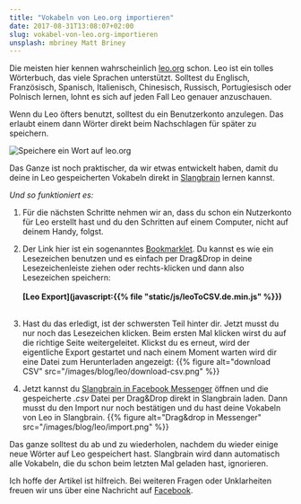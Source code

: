 ```yaml
---
title: "Vokabeln von Leo.org importieren"
date: 2017-08-31T13:08:07+02:00
slug: vokabel-von-leo.org-importieren
unsplash: mbriney Matt Briney
---
```


Die meisten hier kennen wahrscheinlich [leo.org](https://leo.org/) schon.
Leo ist ein tolles Wörterbuch, das viele Sprachen unterstützt.
Solltest du Englisch, Französisch, Spanisch, Italienisch, Chinesisch, Russisch, Portugiesisch oder Polnisch lernen,
lohnt es sich auf jeden Fall Leo genauer anzuschauen.

Wenn du Leo öfters benutzt, solltest du ein Benutzerkonto anzulegen.
Das erlaubt einem dann Wörter direkt beim Nachschlagen für später zu speichern.

![Speichere ein Wort auf leo.org](/images/blog/leo/save-word.png)

Das Ganze ist noch praktischer, da wir etwas entwickelt haben, damit du deine in Leo gespeicherten Vokabeln direkt in [Slangbrain](/) lernen kannst.

*Und so funktioniert es:*

1. Für die nächsten Schritte nehmen wir an, dass du schon ein Nutzerkonto für Leo erstellt hast und du den Schritten auf einem Computer, nicht auf deinem Handy, folgst.


2. Der Link hier ist ein sogenanntes [Bookmarklet](https://de.wikipedia.org/wiki/Bookmarklet). Du kannst es wie ein Lesezeichen benutzen und es einfach per Drag&Drop in deine Lesezeichenleiste ziehen oder rechts-klicken und dann also Lesezeichen speichern:
<br><br>
**[Leo Export](javascript:{{% file "static/js/leoToCSV.de.min.js" %}})**
<br><br>


3. Hast du das erledigt, ist der schwersten Teil hinter dir.
Jetzt musst du nur noch das Lesezeichen klicken.
Beim ersten Mal klicken wirst du auf die richtige Seite weitergeleitet.
Klickst du es erneut, wird der eigentliche Export gestartet und nach einem Moment warten wird dir eine Datei zum Herunterladen angezeigt:
{{% figure alt="download CSV" src="/images/blog/leo/download-csv.png" %}}


5. Jetzt kannst du [Slangbrain in Facebook Messenger](https://www.messenger.com/t/slangbrain) öffnen und die gespeicherte *.csv* Datei per Drag&Drop direkt in Slangbrain laden.
Dann musst du den Import nur noch bestätigen und du hast deine Vokabeln von Leo in Slangbrain.
{{% figure alt="Drag&drop in Messenger" src="/images/blog/leo/import.png" %}}

Das ganze solltest du ab und zu wiederholen, nachdem du wieder einige neue Wörter auf Leo gespeichert hast.
Slangbrain wird dann automatisch alle Vokabeln, die du schon beim letzten Mal geladen hast, ignorieren.

Ich hoffe der Artikel ist hilfreich.
Bei weiteren Fragen oder Unklarheiten freuen wir uns über eine Nachricht auf [Facebook](https://www.facebook.com/slangbrain/).

